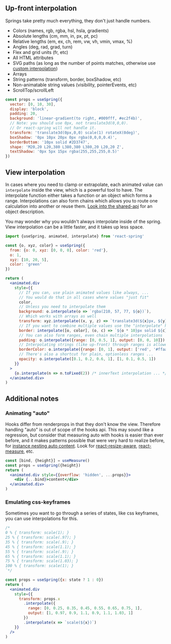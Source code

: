 ## Up-front interpolation

Springs take pretty much everything, they don't just handle numbers.

- Colors (names, rgb, rgba, hsl, hsla, gradients)
- Absolute lengths (cm, mm, in, px, pt, pc)
- Relative lengths (em, ex, ch, rem, vw, vh, vmin, vmax, %)
- Angles (deg, rad, grad, turn)
- Flex and grid units (fr, etc)
- All HTML attributes
- SVG paths (as long as the number of points matches, otherwise use [custom interpolation](https://codesandbox.io/embed/lwpkp46om))
- Arrays
- String patterns (transform, border, boxShadow, etc)
- Non-animatable string values (visibility, pointerEvents, etc)
- ScrollTop/scrollLeft

```jsx
const props = useSpring({
  vector: [0, 10, 30],
  display: 'block',
  padding: 20,
  background: 'linear-gradient(to right, #009fff, #ec2f4b)',
  // Note: you should use 0px, not translate3d(0,0,0).
  // Or react-spring will not handle it.
  transform: 'translate3d(0px,0,0) scale(1) rotateX(0deg)',
  boxShadow: '0px 10px 20px 0px rgba(0,0,0,0.4)',
  borderBottom: '10px solid #2D3747',
  shape: 'M20,20 L20,380 L380,380 L380,20 L20,20 Z',
  textShadow: '0px 5px 15px rgba(255,255,255,0.5)'
})
```

## View interpolation

In cases where you need to clamp or extrapolate, each animated value can `interpolate` inside the view, which is a powerful tool to have. The interpolate function either takes a function or an object which forms a range. Interpolations can also form chains which allows you to route one calculation into another or reuse them. [Look into the shared-api](/docs/hooks/api) for an object description.

You may wonder why you wouldn't always interpolate inside of the spring. View interpolation can be a little faster, and it takes up less space.

```jsx
import {useSpring, animated, interpolate} from 'react-spring'

const {o, xyz, color} = useSpring({
  from: {o: 0, xyz: [0, 0, 0], color: 'red'},
  o: 1,
  xyz: [10, 20, 5],
  color: 'green'
})

return (
  <animated.div
    style={{
      // If you can, use plain animated values like always, ...
      // You would do that in all cases where values "just fit"
      color,
      // Unless you need to interpolate them
      background: o.interpolate(o => `rgba(210, 57, 77, ${o})`),
      // Which works with arrays as well
      transform: xyz.interpolate((x, y, z) => `translate3d(${x}px, ${y}px, ${z}px)`),
      // If you want to combine multiple values use the "interpolate" helper
      border: interpolate([o, color], (o, c) => `${o * 10}px solid ${c}`),
      // You can also form ranges, even chain multiple interpolations
      padding: o.interpolate({range: [0, 0.5, 1], output: [0, 0, 10]}).interpolate(o => `${o}%`),
      // Interpolating strings (like up-front) through ranges is allowed ...
      borderColor: o.interpolate({range: [0, 1], output: ['red', '#ffaabb']}),
      // There's also a shortcut for plain, optionless ranges ...
      opacity: o.interpolate([0.1, 0.2, 0.6, 1], [1, 0.1, 0.5, 1])
    }}
  >
    {o.interpolate(n => n.toFixed(2)) /* innerText interpolation ... */}
  </animated.div>
)
```

## Additional notes

### Animating "auto"

Hooks differ from renderprops in that they don't know the view. Therefore handling "auto" is out of scope of the hooks api. This may sound like a regression, but consider that measuring auto with hooks is easier than ever before, and it makes patterns possible that were very hard to realize before, for [instance nesting auto content](https://twitter.com/0xca0a/status/1094683974679621633). Look for [react-resize-aware](https://github.com/FezVrasta/react-resize-aware), [react-measure](https://github.com/souporserious/react-measure), etc.

```jsx
const [bind, {height}] = useMeasure()
const props = useSpring({height})
return (
  <animated.div style={{overflow: 'hidden', ...props}}>
    <div {...bind}>content</div>
  </animated.div>
)
```

### Emulating css-keyframes

Sometimes you want to go through a series of states, like css keyframes, you can use interpolations for this.

```jsx
/*
0 % { transform: scale(1); }
25 % { transform: scale(.97); }
35 % { transform: scale(.9); }
45 % { transform: scale(1.1); }
55 % { transform: scale(.9); }
65 % { transform: scale(1.1); }
75 % { transform: scale(1.03); }
100 % { transform: scale(1); }
`*/

const props = useSpring({x: state ? 1 : 0})
return (
  <animated.div
    style={{
      transform: props.x
        .interpolate({
          range: [0, 0.25, 0.35, 0.45, 0.55, 0.65, 0.75, 1],
          output: [1, 0.97, 0.9, 1.1, 0.9, 1.1, 1.03, 1]
        })
        .interpolate(x => `scale(${x})`)
    }}
  />
)
```
